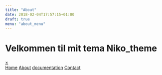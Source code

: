 ```yaml
---
title: "About"
date: 2018-02-04T17:57:15+01:00
draft: true
menu: "about_menu"
---
```


<h1>Velkommen til mit tema Niko_theme </h1>

<body>
	<div id="myNav" class="overlay">
  <a href="javascript:void(0)" class="closebtn" onclick="closeNav()">&times;</a>
  <div class="overlay-content">
   <a href="index.html">Home</a>
    <a href="../../../content/about.md">About</a> 
	  <a href="#">documentation</a>
    <a href="#">Contact</a>
  </div>
</div>
</body>